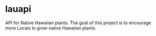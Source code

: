 # lauapi

API for Native Hawaiian plants. The goal of this project is to encourage more Locals to grow native Hawaiian plants.
